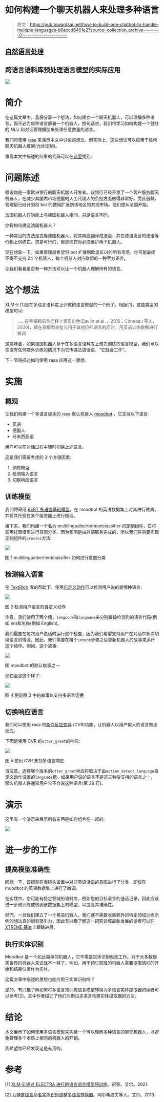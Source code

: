 # 如何构建一个聊天机器人来处理多种语言

> 原文：<https://pub.towardsai.net/how-to-build-one-chatbot-to-handle-multiple-languages-b0accd6401e2?source=collection_archive---------0----------------------->

## [自然语言处理](https://towardsai.net/p/category/nlp)

## 跨语言语料库预处理语言模型的实际应用

![](img/aba843064555ddf013b59384b6f7ddf9.png)

# **简介**

在这篇文章中，我将分享一个想法，如何建立一个聊天机器人，可以理解多种语言，而不必为每种语言部署一个机器人。换句话说，我们将学习如何构建一个健壮的 NLU 和对话管理模型来处理任意数量的语言。

我们将使用 [rasa](https://rasa.com/) 来演示本文中讨论的想法，但实际上，这些想法可以应用于任何聊天机器人框架(允许定制)。

重现本文中描述的结果的代码可以在[这里](https://github.com/hsm207/moodbot_multilingual)找到。

# 问题陈述

假设你是一家欧洲银行的聊天机器人开发者。该银行已经开发了一个客户服务聊天机器人，在减少其国内市场德国的人工代理人的负担方面做得非常好。受此鼓舞，管理层已经计划将 bot 的使用扩展到该地区的其他市场。他们想从法国开始。

法国机器人在功能上与德国机器人相同，只是语言不同。

你将如何建造法国机器人？

一种常见的方法是克隆德国机器人，将其响应翻译成法语，并在德语发音的法语等价物上训练它。这是可行的，但是现在你必须维护两个机器人。

现在想象一下，如果管理层希望将 bot 扩展到欧盟(EU)的所有市场。你可能最终不得不支持 24 个机器人，每个机器人对应欧盟的一种官方语言。

让我们看看是否有一种方法可以让一个机器人理解所有的语言。

# 这个想法

XLM-E [1]是在多语言语料库上训练的语言模型的一个例子。根据[1]，这些类型的模型可以:

> ……在零投跨语言迁移上表现出色(Devlin et al .，2019；Conneau 等人，2020)，即在将模型直接应用于其他目标语言的同时，用英语训练数据进行微调

这意味着，如果德国机器人基于在多语言语料库上预先训练的语言模型，我们可以在没有任何额外训练的情况下向它传递法语话语，“它就会工作”。

下一节将描述如何使用 rasa 应用这一思想。

# 实施

## 概观

让我们构建一个多语言版本的 rasa 默认机器人 [moodbot](https://github.com/RasaHQ/rasa/tree/main/examples/moodbot/data) ，它支持以下语言:

*   英语
*   德国人
*   马来西亚语

用户可以在对话过程中随时切换上述语言。

这是我们需要考虑的 3 个关键因素:

1.  训练模型
2.  检测输入语言
3.  切换响应语言

## 训练模型

我们将采用 [BERT 多语言基础模型](https://huggingface.co/bert-base-multilingual-cased)，在 moodbot 的英语数据集上对其进行微调，并将其托管在某个服务器上进行推理。

接下来，我们构建一个名为 multilingualbertinntentclassifier 的[定制组件](https://rasa.com/docs/rasa/2.x/components)，它将调用托管模型进行意图分类。因为预测是由外部服务完成的，所以我们只需要实现定制组件的`process`方法:

![](img/af0029521e844cbe3faae80246090d7d.png)

图 1:multilingualbertientclassifier 如何进行意图分类

## 检测输入语言

在 [TextBlob](https://textblob.readthedocs.io/en/dev/) 库的帮助下，使用[自定义动作](https://rasa.com/docs/rasa/2.x/custom-actions)可以检测用户说的是哪种语言:

![](img/0184e225f6fcab7f8847be58f3b4a493.png)

图 2:检测用户语言的自定义动作

注意，我们使用了两个槽，`langcode`和`langname`来分别跟踪检测到的语言代码(例如 en)和名称(例如 English)。

我们需要在每次用户说话时运行这个检查，因为我们希望支持用户在对话中多次切换语言的情况。因此，我们需要在每个`intent`步骤之后更新机器人的故事来运行这个动作。例如，这个故事:

![](img/8edfa6118060031f98eed51e3e17d88d.png)

图 moodbot 的默认故事之一

现在会是这个样子:

![](img/5274ed75d306d5ef88129c3cf7723d1d.png)

图 4:更新图 3 中的故事以支持多语言切换

## 切换响应语言

我们可以使用 rasa 的[条件反应变异](https://rasa.com/docs/rasa/2.x/responses#conditional-response-variations) (CVR)功能，让机器人以用户输入的语言做出反应。

下面是使用 CVR 的`utter_greet`的响应:

![](img/4504721e341569eca0045a929c273cb6.png)

图 5:使用 CVR 支持多语言响应

请注意，选择哪个版本的`utter_greet`响应将取决于由`action_detect_language`自定义动作设置的`langcode`槽。如果用户说的语言不是这三种受支持的语言之一，那么机器人将通知用户它不会说这种语言(第 29 行)。

# 演示

这里有一个演示来展示所有东西是如何组合在一起的:

![](img/9ea430e7f5b9bccdeb71c9c35626eb6e.png)

# 进一步的工作

## 提高模型准确性

回想一下，该模型在零镜头设置中对非英语话语的意图进行了分类，即仅在 moodbot 的英语数据集上进行了微调。

在实践中，您可能有特定领域的语料库，例如您的目标语言的通话记录，因此应该进一步预训练或微调该数据集上的模型，以提高其准确性。

然而，一旦我们建立了一个英语机器人，我们就不需要收集额外的特定领域训练示例的想法真的很有吸引力，因此有兴趣了解这一研究领域最新发展的读者可以在 [XTREME 基准](https://sites.research.google/xtreme)上跟踪进展。

## 执行实体识别

Moodbot 是一个如此简单的机器人，它不需要实体识别就能工作。对于大多数现实世界的机器人来说就不一样了，例如，用于预订航班的机器人需要提取旅程的开始和结束位置作为实体。

这篇文章中描述的思想也能应用于实体识别吗？

是的，有兴趣了解如何将多语言预训练语言模型转换为多语言实体提取器的读者可以参考[2]，其中作者描述了他们为斯拉夫语言构建实体提取器的方法。

# 结论

本文展示了如何使用多语言模型来构建一个可以理解多种语言的聊天机器人，以避免管理多个本质上相同的机器人的开销。

我希望你已经发现这是有用的。

# 参考

[1] [XLM-E:通过 ELECTRA 进行跨语言语言模型预训练](https://arxiv.org/abs/2106.16138)。迟等。艾尔。2021.

[2] [为特定语言命名实体识别调整多语言转换器](https://aclanthology.org/W19-3712/)。阿尔希波夫等人。艾尔。2019.